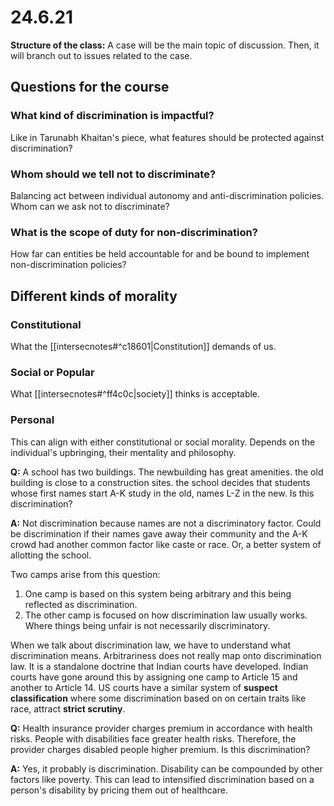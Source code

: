 # 24.6.21

**Structure of the class:** A case will be the main topic of discussion. Then, it will branch out to issues related to the case.

## Questions for the course

### What kind of discrimination is impactful?
Like in Tarunabh Khaitan's piece, what features should be protected against discrimination?

### Whom should we tell not to discriminate?
Balancing act between individual autonomy and anti-discrimination policies. Whom can we ask not to discriminate?

### What is the scope of duty for non-discrimination?
How far can entities be held accountable for and be bound to implement non-discrimination policies?

## Different kinds of morality
### Constitutional
What the [[intersecnotes#^c18601|Constitution]] demands of us.
### Social or Popular
What [[intersecnotes#^ff4c0c|society]] thinks is acceptable.
### Personal
This can align with either constitutional or social morality. Depends on the individual's upbringing, their mentality and philosophy.

**Q:** A school has two buildings. The newbuilding has great amenities. the old building is close to a construction sites. the school decides that students whose first names start A-K study in the old, names L-Z in the new. Is this discrimination?

**A:** Not discrimination because names are not a discriminatory factor. Could be discrimination if their names gave away their community and the A-K crowd had another common factor like caste or race. Or, a better system of allotting the school.

Two camps arise from this question:
1. One camp is based on this system being arbitrary and this being reflected as discrimination.
2. The other camp is focused on how discrimination law usually works. Where things being unfair is not necessarily discriminatory.

When we talk about discrimination law, we have to understand what discrimination means. Arbitrariness does not really map onto discrimination law. It is a standalone doctrine that Indian courts have developed. Indian courts have gone around this by assigning one camp to Article 15 and another to Article 14. US courts have a similar system of **suspect classification** where some discrimination based on on certain traits like race, attract **strict scrutiny**.

**Q:** Health insurance provider charges premium in accordance with health risks. People with disabilities face greater health risks. Therefore, the provider charges disabled people higher premium. Is this discrimination?

**A:** Yes, it probably is discrimination. Disability can be compounded by other factors like poverty. This can lead to intensified discrimination based on a person's disability by pricing them out of healthcare.